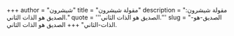 +++
author = "شيشرون"
title = "مقولة شيشرون"
description = "مقولة شيشرون: الصديق هو الذات الثاني."
quote = '''الصديق هو الذات الثاني.''' 
slug = "الصديق-هو-الذات-الثاني"
+++
الصديق هو الذات الثاني.
